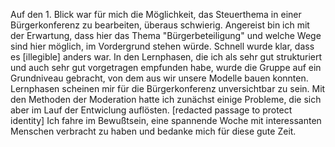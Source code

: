 Auf den 1. Blick war für mich die Möglichkeit, das Steuerthema in einer Bürgerkonferenz zu bearbeiten, überaus schwierig.
Angereist bin ich mit der Erwartung, dass hier das Thema "Bürgerbeteiligung" und welche Wege sind hier möglich, im Vordergrund stehen würde.
Schnell wurde klar, dass es [illegible] anders war.
In den Lernphasen, die ich als sehr gut strukturiert und auch sehr gut vorgetragen empfunden habe, wurde die Gruppe auf ein Grundniveau gebracht, von dem aus wir unsere Modelle bauen konnten.
Lernphasen scheinen mir für die Bürgerkonferenz unversichtbar zu sein.
Mit den Methoden der Moderation hatte ich zunächst einige Probleme, die sich aber im Lauf der Entwiclung auflösten.
[redacted passage to protect identity]
Ich fahre im Bewußtsein, eine spannende Woche mit interessanten Menschen verbracht zu haben und bedanke mich für diese gute Zeit.